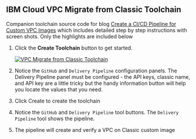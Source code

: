 ## IBM Cloud VPC Migrate from Classic Toolchain

Companion toolchain source code for blog [Create a CI/CD Pipeline for Custom VPC Images](https://www.ibm.com/cloud/blog/create-a-ci-cd-pipeline-for-custom-vpc-images) which includes detailed step by step instructions with screen shots.  Only the highlights are included below


1. Click the **Create Toolchain** button to get started.

      [![VPC Migrate from Classic Toolchain](https://cloud.ibm.com/devops/graphics/create_toolchain_button.png)](https://cloud.ibm.com/devops/setup/deploy/?repository=https://github.com/IBM-Cloud/vpc-migrate-from-classic-toolchain&env_id=ibm:yp:us-south)


1. Notice the `GitHub` and `Delivery Pipeline` configuration panels.  The Delivery Pipeline panel must be configured - the API keys, classic name, and API key are a little tricky but the handy information button will help you locate the values that you need.
1. Click Create to create the toolchain
1. Notice the `GitHub` and `Delivery Pipeline` tool buttons.  The `Delivery Pipeline` tool shows the pipeline.
1. The pipeline will create and verify a VPC on Classic custom image

